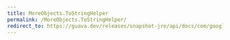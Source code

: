 ```yaml
---
title: MoreObjects.ToStringHelper
permalink: /MoreObjects.ToStringHelper/
redirect_to: https://guava.dev/releases/snapshot-jre/api/docs/com/google/common/base/MoreObjects.ToStringHelper.html
---
```


